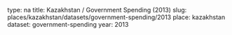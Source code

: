 type: na
title: Kazakhstan / Government Spending (2013)
slug: places/kazakhstan/datasets/government-spending/2013
place: kazakhstan
dataset: government-spending
year: 2013
